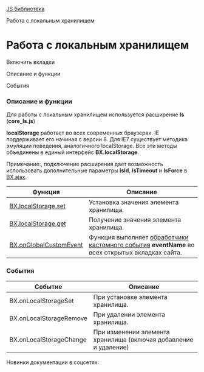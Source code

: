 [JS библиотека](/api_help/js_lib/index.php)

Работа с локальным хранилищем

Работа с локальным хранилищем
=============================

Включить вкладки

Описание и функции

События

### Описание и функции

Для работы с локальным хранилищем используется расширение **ls** (**core\_ls.js**)

**localStorage** работает во всех современных браузерах. IE поддерживает его начиная с версии 8. Для IE7 существует методика эмуляции поведения, аналогичного localStorage. Все эти методы объединены в единый интерфейс **BX.localStorage**.

Примечание:, подключение расширения дает возможность использовать дополнительные параметры **lsId**, **lsTimeout** и **lsForce** в [BX.ajax](/api_help/js_lib/ajax/bx_ajax.php).

| Функция | Описание |
| --- | --- |
| [BX.localStorage.set](/api_help/js_lib/ls/localstorage_set.php) | Установка значения элемента хранилища. |
| [BX.localStorage.get](/api_help/js_lib/ls/localStorage_get.php) | Получение значения элемента хранилища. |
| [BX.onGlobalCustomEvent](/api_help/js_lib/ls/onglobalcustomevent.php) | Функция выполняет [обработчики кастомного события](/api_help/js_lib/kernel/castom_events/index.php) **eventName** во всех открытых вкладках сайта. |

### События

| Событие | Описание |
| --- | --- |
| BX.onLocalStorageSet | При установке элемента хранилища. |
| BX.onLocalStorageRemove | При удалении элемента хранилища. |
| BX.onLocalStorageChange | При изменении элемента хранилища (включая добавление и удаление) |

Новинки документации в соцсетях: